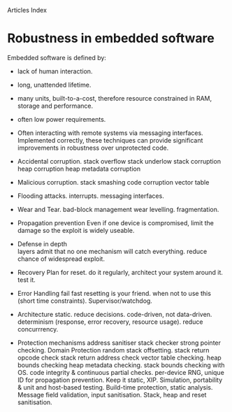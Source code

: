 

Articles Index


Robustness in embedded software
===============================

Embedded software is defined by:
- lack of human interaction.
- long, unattended lifetime.
- many units, built-to-a-cost, therefore resource constrained in RAM, storage and performance.
- often low power requirements.
- Often interacting with remote systems via messaging interfaces.
Implemented correctly, these techniques can provide significant improvements in robustness over unprotected code.


- Accidental corruption.
    stack overflow
    stack underlow
    stack corruption
    heap corruption
    heap metadata corruption

- Malicious corruption.
    stack smashing
    code corruption
    vector table

- Flooding attacks.
    interrupts.
    messaging interfaces.

- Wear and Tear.
    bad-block management
    wear levelling.
    fragmentation.

- Propagation prevention
    Even if one device is compromised, limit the damage so the exploit is widely useable.

- Defense in depth    
    layers
    admit that no one mechanism will catch everything.
    reduce chance of widespread exploit.

- Recovery
    Plan for reset.
    do it regularly, architect your system around it.
    test it.

- Error Handling
    fail fast
    resetting is your friend.
    when not to use this (short time constraints).
    Supervisor/watchdog.

- Architecture
    static.
    reduce decisions.
    code-driven, not data-driven.
    determinism (response, error recovery, resource usage).
    reduce concurrrency.

- Protection mechanisms
    address sanitiser
    stack checker
    strong pointer checking.
    Domain Protection
    random stack offsetting.
    stack return opcode check
    stack return address check
    vector table checking.
    heap bounds checking
    heap metadata checking.
    stack bounds checking with OS.
    code integrity & continuous partial checks.
    per-device RNG, unique ID for propagation prevention.
    Keep it static, XIP.
    Simulation, portability & unit and host-based testing.
    Build-time protection, static analysis.
    Message field validation, input sanitisation.
    Stack, heap and reset sanitisation.






